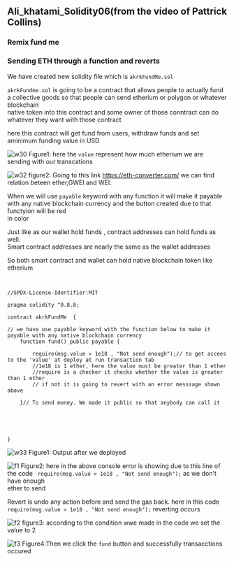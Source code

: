 
## Ali_khatami_Solidity06(from the video of Pattrick Collins)
### Remix fund me

### Sending ETH through a function and reverts

We have created new solidity file which is ```akrkFundMe.sol```<br>

```akrkFundme.sol``` is going to be a contract that allows people to actually fund a collective goods so that people can send etherium or polygon or whatever blockchain<br>
native token into this contract and some owner of those conntract can do whatever they want with those contract<br>

here this contract will get fund from users, withdraw funds and set aminimum funding value in USD<br>

![w30](https://user-images.githubusercontent.com/89090776/231401349-11c1142a-203c-4eb7-9f6b-f1303f851a42.jpg)
Figure1: here the ```value``` represent how much etherium we are sending with our transcations

![w32](https://user-images.githubusercontent.com/89090776/231404780-6bc6446b-dec6-448e-9abe-63c876ee297f.jpg)
figure2: Going to this link https://eth-converter.com/ we can find relation beteen ether,GWEI and WEI.<br>


When we will use ```payable``` keyword with any function it will make it payable with any native blockchain currency and the button created due to that functyion will be red<br>
in color<br>

Just like as our wallet hold funds , contract addresses can hold funds as well.<br>
Smart contract addresses are nearly the same as the wallet addresses<br>

So both smart contract and wallet can hold native blockchain token like etherium

```solidity


//SPDX-License-Identifier:MIT

pragma solidity ^0.8.8;

contract akrkFundMe  {

// we have use payable keyword with the function below to make it payable with any native blockchain currency
    function fund() public payable {

        require(msg.value > 1e18 , "Not send enough");// to get accees to the 'value' at deploy at run transaction tab
        //1e18 is 1 ether, here the value must be greater than 1 ether
        //require is a checker it checks whether the value is greater than 1 ether
        // if not it is going to revert with an error messsage shown above

    }// To send money. We made it public so that anybody can call it



    

}

```

![w33](https://user-images.githubusercontent.com/89090776/231412248-cc110365-6f69-47a3-b6ab-d40822e3a11a.jpg)
Figure1: Output after we deployed

![f1](https://user-images.githubusercontent.com/89090776/235349557-ba19ced0-843c-4ba5-b2ae-5e29917395db.jpg)
Figure2: here in the above console error is showing due to this line of the code ``` require(msg.value > 1e18 , "Not send enough");``` as we don't have enough<br>
ether to send

Revert is undo any action before and send the gas back. here in this code ``` require(msg.value > 1e18 , "Not send enough");``` reverting occurs


![f2](https://user-images.githubusercontent.com/89090776/235350649-4df83465-a72d-4892-80e8-54115098cb56.jpg)
figure3: according to the condition wwe made in the code we set the value to 2

![f3](https://user-images.githubusercontent.com/89090776/235350715-58c23ae6-cd8a-4afc-a498-e05d93bd0c36.jpg)
Figure4:Then we click the ```fund``` button and successfully transacctions occured





